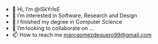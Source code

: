 - 👋 Hi, I’m @iSkYrIsE
- 👀 I’m interested in Software, Research and Design
- 🌱 I finished my degree in Computer Science
- 💞️ I’m looking to collaborate on ...
- 📫 How to reach me marcgomezdequero99@gmail.com

<!---
iSkYrIsE/iSkYrIsE is a ✨ special ✨ repository because its `README.md` (this file) appears on your GitHub profile.
You can click the Preview link to take a look at your changes.
--->
